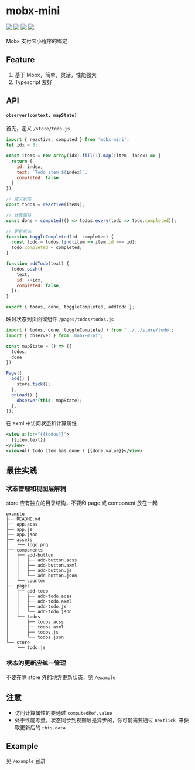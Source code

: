 # mobx-mini

[![](https://img.shields.io/npm/v/mobx-mini.svg#align=left&display=inline&height=20&margin=%5Bobject%20Object%5D&originHeight=20&originWidth=80&status=done&style=none&width=80)](https://www.npmjs.com/package/mobx-mini) ![](https://github.com/luvsic3/mobx-mini/workflows/CI/badge.svg#align=left&display=inline&height=20&margin=%5Bobject%20Object%5D&originHeight=20&originWidth=90&status=done&style=none&width=90) ![](https://img.shields.io/badge/TypeScript-%E2%9C%93-007ACC.svg#align=left&display=inline&height=20&margin=%5Bobject%20Object%5D&originHeight=20&originWidth=88&status=done&style=none&width=88) [![](https://img.shields.io/github/license/luv-sic/mobx-mini.svg#align=left&display=inline&height=20&margin=%5Bobject%20Object%5D&originHeight=20&originWidth=78&status=done&style=none&width=78)](https://github.com/luvsic3/mobx-mini/blob/master/LICENSE)<br />
<br />Mobx 支付宝小程序的绑定
<a name="Feature"></a>
## Feature

1. 基于 Mobx，简单，灵活，性能强大
1. Typescript 友好
<a name="API"></a>
## API
<a name="25cbf599"></a>
#### `observer(context, mapState)`
首先，定义 `/store/todo.js`
```javascript
import { reactive, computed } from 'mobx-mini';
let idx = 3;

const items = new Array(idx).fill(1).map((item, index) => {
  return {
    id: index,
    text: `Todo item ${index}`,
    completed: false
  }
})

// 定义状态
const todos = reactive(items);

// 计算属性
const done = computed(() => todos.every(todo => todo.completed));

// 更新状态
function toggleCompleted(id, completed) {
  const todo = todos.find(item => item.id === id);
  todo.completed = completed;
}

function addTodo(text) {
  todos.push({
    text,
    id: ++idx,
    completed: false,
  });
}

export { todos, done, toggleCompleted, addTodo };
```
映射状态到页面或组件 `/pages/todos/todos.js`
```javascript
import { todos, done, toggleCompleted } from '../../store/todo';
import { observer } from 'mobx-mini';

const mapState = () => ({
  todos,
  done
})

Page({
  add() {
    store.tick();
  },
  onLoad() {
    observer(this, mapState);
  },
});
```
在 axml 中访问状态和计算属性
```xml
<view a:for="{{todos}}">
  {{item.text}}
</view>
<view>All todo item has done ? {{done.value}}</view>
```


<a name="34062b25"></a>
## 最佳实践
<a name="je3w3"></a>
### 状态管理和视图层解耦
store 应有独立的目录结构，不要和 page 或 component 放在一起
```
example
├── README.md
├── app.acss
├── app.js
├── app.json
├── assets
│   └── logo.png
├── components
│   ├── add-button
│   │   ├── add-button.acss
│   │   ├── add-button.axml
│   │   ├── add-button.js
│   │   └── add-button.json
│   └── counter
├── pages
│   ├── add-todo
│   │   ├── add-todo.acss
│   │   ├── add-todo.axml
│   │   ├── add-todo.js
│   │   └── add-todo.json
│   └── todos
│       ├── todos.acss
│       ├── todos.axml
│       ├── todos.js
│       └── todos.json
└── store
    └── todo.js
```
<a name="tVRlz"></a>
### 状态的更新应统一管理
不要在除 store 外的地方更新状态，见 `/example` 
<a name="a7TdY"></a>
## 注意

- 访问计算属性的要通过 `computedRef.value` 
- 处于性能考量，状态同步到视图层是异步的，你可能需要通过 `nextTick`  来获取更新后的 `this.data` 
<a name="Example"></a>
## Example
见 `/example` 目录

